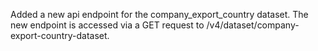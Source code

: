 Added a new api endpoint for the company_export_country dataset. The new endpoint is accessed via a GET request to /v4/dataset/company-export-country-dataset.